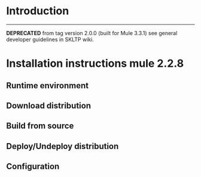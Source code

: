

# Introduction #



---

**DEPRECATED** from tag version 2.0.0 (built for Mule 3.3.1) see general developer guidelines in SKLTP wiki.


# Installation instructions mule 2.2.8 #

## Runtime environment ##

## Download distribution ##

## Build from source ##

## Deploy/Undeploy distribution ##

## Configuration ##